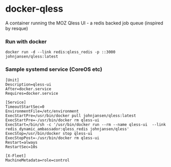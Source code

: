 # docker-qless
A container running the MOZ Qless UI - a redis backed job queue (inspired by resque)


### Run with docker

	docker run -d --link redis:qless_redis -p ::3000 johnjansen/qless:latest

### Sample systemd service (CoreOS etc)
	[Unit]
	Description=qless-ui
	After=docker.service
	Requires=docker.service

	[Service]
	TimeoutStartSec=0
	EnvironmentFile=/etc/environment
	ExecStartPre=/usr/bin/docker pull johnjansen/qless:latest
	ExecStartPre=-/usr/bin/docker rm qless-ui
	ExecStart=/bin/sh -c '/usr/bin/docker run --rm --name qless-ui  --link redis_dynamic_ambassador:qless_redis johnjansen/qless'
	ExecStop=/usr/bin/docker stop qless-ui
	ExecStopPost=-/usr/bin/docker rm qless-ui
	Restart=always
	RestartSec=10s

	[X-Fleet]
	MachineMetadata=role=control
